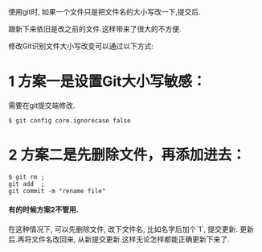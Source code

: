 <div class="jumbotron">
	<p>使用git时, 如果一个文件只是把文件名的大小写改一下,提交后.</p>
	<p>跟新下来依旧是改之前的文件.这样带来了很大的不方便.</p>
</div>

修改Git识别文件大小写改变可以通过以下方式:


1 方案一是设置Git大小写敏感：
===

需要在git提交端修改.

```
$ git config core.ignorecase false
```

2 方案二是先删除文件，再添加进去：
===

```
$ git rm ; 
git add  ;  
git commit -m "rename file"
```

<div class="bs-callout bs-callout-warning">
    <h4>有的时候方案2不管用.</h4>
在这种情况下, 可以先删除文件, 改下文件名, 比如名字后加个`1`, 提交更新.
更新后.再将文件名改回来, 从新提交更新.这样无论怎样都能正确更新下来了.
</div>